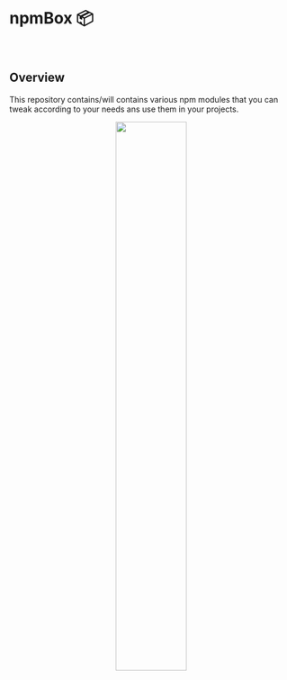 # npmBox 📦

<br>

## Overview

This repository contains/will contains various npm modules that you can tweak according to your needs ans use them in your projects.

<p align="center"><img src="https://user-images.githubusercontent.com/78534043/192937053-a3345951-b607-4cd3-a05d-21ca9915955c.jpg" width = 50%></p>


<br>

